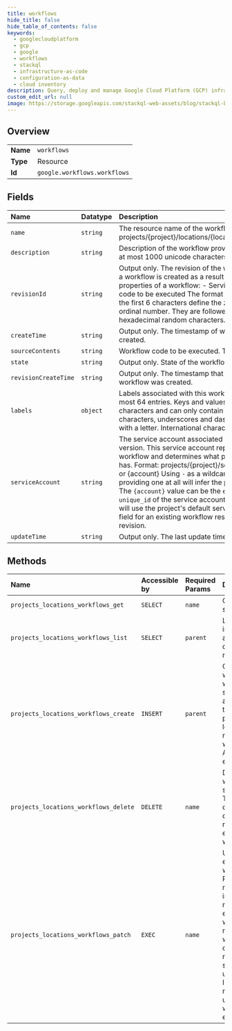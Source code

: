 ```yaml
---
title: workflows
hide_title: false
hide_table_of_contents: false
keywords:
  - googlecloudplatform
  - gcp
  - google
  - workflows
  - stackql
  - infrastructure-as-code
  - configuration-as-data
  - cloud inventory
description: Query, deploy and manage Google Cloud Platform (GCP) infrastructure and resources using SQL
custom_edit_url: null
image: https://storage.googleapis.com/stackql-web-assets/blog/stackql-blog-post-featured-image.png
---
```

  
    

## Overview
<table><tbody>
<tr><td><b>Name</b></td><td><code>workflows</code></td></tr>
<tr><td><b>Type</b></td><td>Resource</td></tr>
<tr><td><b>Id</b></td><td><code>google.workflows.workflows</code></td></tr>
</tbody></table>

## Fields
| Name | Datatype | Description |
|:-----|:---------|:------------|
| `name` | `string` | The resource name of the workflow. Format: projects/{project}/locations/{location}/workflows/{workflow} |
| `description` | `string` | Description of the workflow provided by the user. Must be at most 1000 unicode characters long. |
| `revisionId` | `string` | Output only. The revision of the workflow. A new revision of a workflow is created as a result of updating the following properties of a workflow: - Service account - Workflow code to be executed The format is "000001-a4d", where the first 6 characters define the zero-padded revision ordinal number. They are followed by a hyphen and 3 hexadecimal random characters. |
| `createTime` | `string` | Output only. The timestamp of when the workflow was created. |
| `sourceContents` | `string` | Workflow code to be executed. The size limit is 128KB. |
| `state` | `string` | Output only. State of the workflow deployment. |
| `revisionCreateTime` | `string` | Output only. The timestamp that the latest revision of the workflow was created. |
| `labels` | `object` | Labels associated with this workflow. Labels can contain at most 64 entries. Keys and values can be no longer than 63 characters and can only contain lowercase letters, numeric characters, underscores and dashes. Label keys must start with a letter. International characters are allowed. |
| `serviceAccount` | `string` | The service account associated with the latest workflow version. This service account represents the identity of the workflow and determines what permissions the workflow has. Format: projects/{project}/serviceAccounts/{account} or {account} Using `-` as a wildcard for the `{project}` or not providing one at all will infer the project from the account. The `{account}` value can be the `email` address or the `unique_id` of the service account. If not provided, workflow will use the project's default service account. Modifying this field for an existing workflow results in a new workflow revision. |
| `updateTime` | `string` | Output only. The last update timestamp of the workflow. |
## Methods
| Name | Accessible by | Required Params | Description |
|:-----|:--------------|:----------------|:------------|
| `projects_locations_workflows_get` | `SELECT` | `name` | Gets details of a single Workflow. |
| `projects_locations_workflows_list` | `SELECT` | `parent` | Lists Workflows in a given project and location. The default order is not specified. |
| `projects_locations_workflows_create` | `INSERT` | `parent` | Creates a new workflow. If a workflow with the specified name already exists in the specified project and location, the long running operation will return ALREADY_EXISTS error. |
| `projects_locations_workflows_delete` | `DELETE` | `name` | Deletes a workflow with the specified name. This method also cancels and deletes all running executions of the workflow. |
| `projects_locations_workflows_patch` | `EXEC` | `name` | Updates an existing workflow. Running this method has no impact on already running executions of the workflow. A new revision of the workflow may be created as a result of a successful update operation. In that case, such revision will be used in new workflow executions. |
